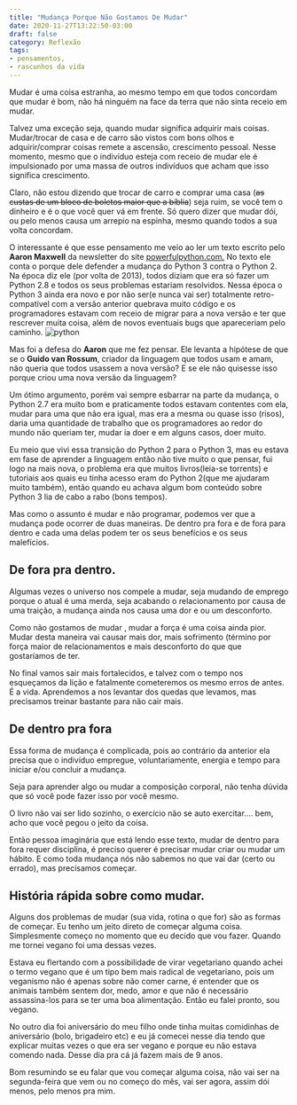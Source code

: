 ```yaml
---
title: "Mudança Porque Não Gostamos De Mudar"
date: 2020-11-27T13:22:50-03:00
draft: false
category: Reflexão
tags: 
- pensamentos, 
- rascunhos da vida
---
```

Mudar é uma coisa estranha, ao mesmo tempo em que todos concordam que mudar é bom, não há ninguém na face da terra que não sinta receio em mudar.

Talvez uma exceção seja, quando mudar significa adquirir mais coisas. Mudar/trocar de casa e de carro são vistos com bons olhos e adquirir/comprar coisas remete a ascensão, crescimento pessoal. Nesse momento, mesmo que o indivíduo esteja com receio de mudar ele é impulsionado por uma massa de outros indivíduos que acham que isso significa crescimento.

Claro, não estou dizendo que trocar de carro e comprar uma casa (~~as custas de um bloco de boletos maior que a bíblia~~) seja ruim, se você tem o dinheiro e é o que você quer vá em frente. Só quero dizer que mudar dói, ou pelo menos causa um arrepio na espinha, mesmo quando todos a sua volta concordam.

O interessante é que esse pensamento me veio ao ler um texto  escrito pelo **Aaron Maxwell** da newsletter do site [powerfulpython.com.](https://powerfulpython.com/blog/gratitude-and-guido/) No texto ele conta o porque dele defender a mudança do Python 3 contra o Python 2. Na época diz ele (por volta de 2013), todos diziam que era só fazer um Python 2.8 e todos os seus problemas estariam resolvidos. Nessa época o Python 3 ainda era novo e por não ser(e nunca vai ser) totalmente retro-compatível com a versão anterior quebrava muito código e os programadores estavam com receio de migrar para a nova versão e ter que rescrever muita coisa, além de novos eventuais bugs que apareceriam pelo caminho.
![python](/images/logo-python.png) 

Mas foi a defesa do **Aaron** que me fez pensar. Ele levanta a hipótese de que se o **Guido van Rossum**, criador da linguagem que todos usam e amam, não queria que todos usassem a nova versão? E se ele não quisesse isso porque criou uma nova versão da linguagem?

Um ótimo argumento, porém vai sempre esbarrar na parte da mudança, o Python 2.7 era muito bom e praticamente todos estavam contentes com ela, mudar para uma que não era igual, mas era a mesma ou quase isso (risos), daria uma quantidade de trabalho que os programadores ao redor do mundo  não queriam ter, mudar ia doer e em alguns casos, doer muito.

Eu meio que vivi essa transição do Python 2 para o Python 3, mas eu estava em fase de aprender a linguagem então não tive muito o que pensar, fui logo na mais nova, o problema era que muitos livros(leia-se torrents) e tutoriais aos quais eu tinha acesso eram do Python 2(que me ajudaram muito também), então quando eu achava algum bom conteúdo sobre Python 3 lia de cabo a rabo (bons tempos).

Mas como o assunto é mudar e não programar, podemos ver que a mudança pode ocorrer de duas maneiras. De dentro pra fora e de fora para dentro e cada uma delas podem ter os seus benefícios e os seus malefícios.

## De fora pra dentro.

Algumas vezes o universo nos compele a mudar, seja mudando de emprego porque o atual é uma merda, seja acabando o relacionamento por causa de uma traição, a mudança ainda nos causa uma dor e ou um desconforto.

Como não gostamos de mudar , mudar a força é uma coisa ainda pior. Mudar desta maneira vai causar mais dor, mais sofrimento (término por força maior de relacionamentos e mais desconforto do que que gostaríamos de ter.

No final vamos sair mais fortalecidos, e talvez com o tempo nos esqueçamos da lição e fatalmente cometeremos os mesmo erros de antes. É a vida. Aprendemos a nos levantar dos quedas que levamos, mas precisamos treinar bastante para não cair mais.

## De dentro pra fora

Essa forma de mudança é complicada, pois ao contrário da anterior ela precisa que o indivíduo empregue, voluntariamente, energia e tempo para iniciar e/ou concluir a mudança.

Seja para aprender algo ou mudar a composição corporal, não tenha dúvida que só você pode fazer isso por você mesmo.

O livro não vai ser lido sozinho, o exercício não se auto exercitar.... bem, acho que você pegou o jeito da coisa.

Então pessoa imaginária que está lendo esse texto, mudar de dentro para fora requer disciplina, é preciso querer é precisar mudar criar ou mudar um hábito. E como toda mudança nós não sabemos no que vai dar (certo ou errado), mas precisamos começar.

## História rápida sobre como mudar.

Alguns dos problemas de mudar (sua vida, rotina o que for) são as formas de começar. Eu tenho um jeito direto de começar alguma coisa. Simplesmente começo no momento que eu decido que vou fazer. Quando me tornei vegano foi uma dessas vezes.

Estava eu flertando com a possibilidade de virar vegetariano quando achei o termo vegano que é um tipo bem mais radical de vegetariano, pois um veganismo não é apenas sobre não comer carne, é entender que os animais também sentem dor, medo, amor e que não é necessário assassina-los para se ter uma boa alimentação. Então eu falei pronto, sou vegano.

No outro dia foi aniversário do meu filho onde tinha muitas comidinhas de aniversário (bolo, brigadeiro etc) e eu já comecei nesse dia tendo que explicar muitas vezes o que era ser vegano e porque eu não estava comendo nada. Desse dia pra cá já fazem mais de 9 anos.

Bom resumindo se eu falar que vou começar alguma coisa, não vai ser na segunda-feira que vem ou no começo do mês, vai ser agora, assim dói menos, pelo menos pra mim.


